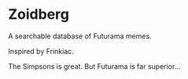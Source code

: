 # Zoidberg
A searchable database of Futurama memes.

Inspired by Frinkiac.

The Simpsons is great. But Futurama is far superior...
